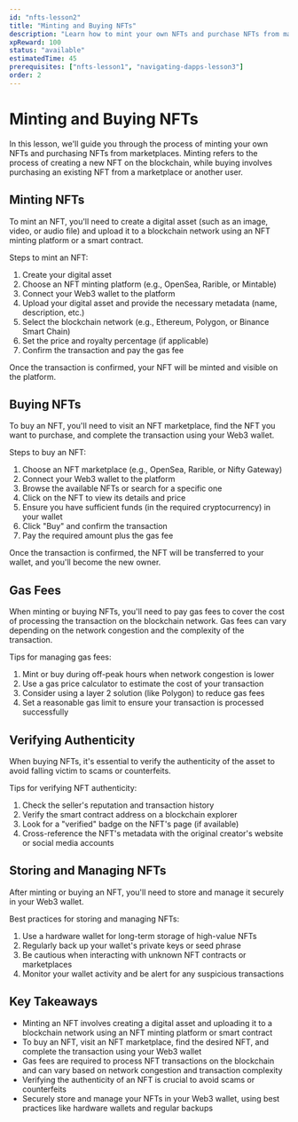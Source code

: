 ```yaml
---
id: "nfts-lesson2"  
title: "Minting and Buying NFTs"
description: "Learn how to mint your own NFTs and purchase NFTs from marketplaces."
xpReward: 100
status: "available"
estimatedTime: 45
prerequisites: ["nfts-lesson1", "navigating-dapps-lesson3"]
order: 2
---
```


# Minting and Buying NFTs

In this lesson, we'll guide you through the process of minting your own NFTs and purchasing NFTs from marketplaces. Minting refers to the process of creating a new NFT on the blockchain, while buying involves purchasing an existing NFT from a marketplace or another user.

## Minting NFTs

To mint an NFT, you'll need to create a digital asset (such as an image, video, or audio file) and upload it to a blockchain network using an NFT minting platform or a smart contract.

Steps to mint an NFT:
1. Create your digital asset
2. Choose an NFT minting platform (e.g., OpenSea, Rarible, or Mintable)
3. Connect your Web3 wallet to the platform
4. Upload your digital asset and provide the necessary metadata (name, description, etc.)
5. Select the blockchain network (e.g., Ethereum, Polygon, or Binance Smart Chain)
6. Set the price and royalty percentage (if applicable)
7. Confirm the transaction and pay the gas fee

Once the transaction is confirmed, your NFT will be minted and visible on the platform.

## Buying NFTs

To buy an NFT, you'll need to visit an NFT marketplace, find the NFT you want to purchase, and complete the transaction using your Web3 wallet.

Steps to buy an NFT:
1. Choose an NFT marketplace (e.g., OpenSea, Rarible, or Nifty Gateway)
2. Connect your Web3 wallet to the platform
3. Browse the available NFTs or search for a specific one
4. Click on the NFT to view its details and price
5. Ensure you have sufficient funds (in the required cryptocurrency) in your wallet
6. Click "Buy" and confirm the transaction
7. Pay the required amount plus the gas fee

Once the transaction is confirmed, the NFT will be transferred to your wallet, and you'll become the new owner.

## Gas Fees

When minting or buying NFTs, you'll need to pay gas fees to cover the cost of processing the transaction on the blockchain network. Gas fees can vary depending on the network congestion and the complexity of the transaction.

Tips for managing gas fees:
1. Mint or buy during off-peak hours when network congestion is lower
2. Use a gas price calculator to estimate the cost of your transaction
3. Consider using a layer 2 solution (like Polygon) to reduce gas fees
4. Set a reasonable gas limit to ensure your transaction is processed successfully

## Verifying Authenticity

When buying NFTs, it's essential to verify the authenticity of the asset to avoid falling victim to scams or counterfeits.

Tips for verifying NFT authenticity:
1. Check the seller's reputation and transaction history
2. Verify the smart contract address on a blockchain explorer
3. Look for a "verified" badge on the NFT's page (if available)
4. Cross-reference the NFT's metadata with the original creator's website or social media accounts

## Storing and Managing NFTs

After minting or buying an NFT, you'll need to store and manage it securely in your Web3 wallet.

Best practices for storing and managing NFTs:
1. Use a hardware wallet for long-term storage of high-value NFTs
2. Regularly back up your wallet's private keys or seed phrase
3. Be cautious when interacting with unknown NFT contracts or marketplaces
4. Monitor your wallet activity and be alert for any suspicious transactions

## Key Takeaways

- Minting an NFT involves creating a digital asset and uploading it to a blockchain network using an NFT minting platform or smart contract
- To buy an NFT, visit an NFT marketplace, find the desired NFT, and complete the transaction using your Web3 wallet
- Gas fees are required to process NFT transactions on the blockchain and can vary based on network congestion and transaction complexity
- Verifying the authenticity of an NFT is crucial to avoid scams or counterfeits
- Securely store and manage your NFTs in your Web3 wallet, using best practices like hardware wallets and regular backups